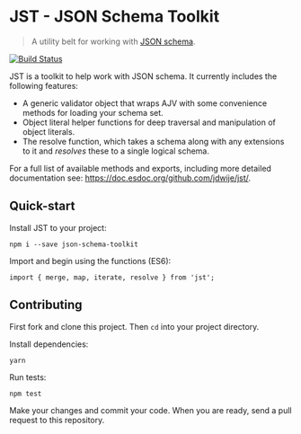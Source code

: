 JST - JSON Schema Toolkit
===

> A utility belt for working with [JSON schema](http://json-schema.org/).

[![Build Status](https://travis-ci.org/jdwije/jst.svg?branch=master)](https://travis-ci.org/jdwije/jst)

JST is a toolkit to help work with JSON schema. It currently includes the
following features:

- A generic validator object that wraps AJV with some convenience methods for
  loading your schema set.
- Object literal helper functions for deep traversal and manipulation of object
  literals.
- The resolve function, which takes a schema along with any extensions to it and
  _resolves_ these to a single logical schema.

For a full list of available methods and exports, including more detailed
documentation see: https://doc.esdoc.org/github.com/jdwije/jst/.

## Quick-start

Install JST to your project:
```
npm i --save json-schema-toolkit
```

Import and begin using the functions (ES6):
```
import { merge, map, iterate, resolve } from 'jst';
```

## Contributing

First fork and clone this project. Then `cd` into your project directory.

Install dependencies:
```
yarn
```

Run tests:
```
npm test
```

Make your changes and commit your code. When you are ready, send a pull request
to this repository.



